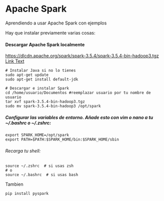 # Apache Spark
Aprendiendo a usar Apache Spark con ejemplos

Hay que instalar previamente varias cosas:
#### Descargar Apache Spark localmente

https://dlcdn.apache.org/spark/spark-3.5.4/spark-3.5.4-bin-hadoop3.tgz [Link Text](https://dlcdn.apache.org/spark/spark-3.5.4/spark-3.5.4-bin-hadoop3.tgz)


~~~
# Instalar Java si no lo tienes
sudo apt-get update
sudo apt-get install default-jdk

# Descargar e instalar Spark
cd /home/usuario/Documentos #reemplazar usuario por tu nombre de usuario
tar xvf spark-3.5.4-bin-hadoop3.tgz
sudo mv spark-3.5.4-bin-hadoop3 /opt/spark

~~~

##### Configurar las variables de entorno. Añade esto con vim o nano a tu ~/.bashrc o ~/.zshrc:
~~~
export SPARK_HOME=/opt/spark
export PATH=$PATH:$SPARK_HOME/bin:$SPARK_HOME/sbin
~~~
###### Recarga tu shell:
~~~
source ~/.zshrc  # si usas zsh
# o
source ~/.bashrc  # si usas bash
~~~

Tambien

~~~
pip install pyspark
~~~

